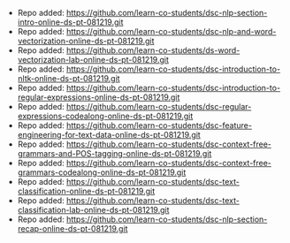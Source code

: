 
- Repo added: https://github.com/learn-co-students/dsc-nlp-section-intro-online-ds-pt-081219.git
- Repo added: https://github.com/learn-co-students/dsc-nlp-and-word-vectorization-online-ds-pt-081219.git
- Repo added: https://github.com/learn-co-students/ds-word-vectorization-lab-online-ds-pt-081219.git
- Repo added: https://github.com/learn-co-students/dsc-introduction-to-nltk-online-ds-pt-081219.git
- Repo added: https://github.com/learn-co-students/dsc-introduction-to-regular-expressions-online-ds-pt-081219.git
- Repo added: https://github.com/learn-co-students/dsc-regular-expressions-codealong-online-ds-pt-081219.git
- Repo added: https://github.com/learn-co-students/dsc-feature-engineering-for-text-data-online-ds-pt-081219.git
- Repo added: https://github.com/learn-co-students/dsc-context-free-grammars-and-POS-tagging-online-ds-pt-081219.git
- Repo added: https://github.com/learn-co-students/dsc-context-free-grammars-codealong-online-ds-pt-081219.git
- Repo added: https://github.com/learn-co-students/dsc-text-classification-online-ds-pt-081219.git
- Repo added: https://github.com/learn-co-students/dsc-text-classification-lab-online-ds-pt-081219.git
- Repo added: https://github.com/learn-co-students/dsc-nlp-section-recap-online-ds-pt-081219.git